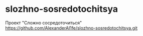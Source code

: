 # slozhno-sosredotochitsya
Проект "Сложно сосредоточиться" https://github.com/AlexanderAl1fe/slozhno-sosredotochitsya.git
